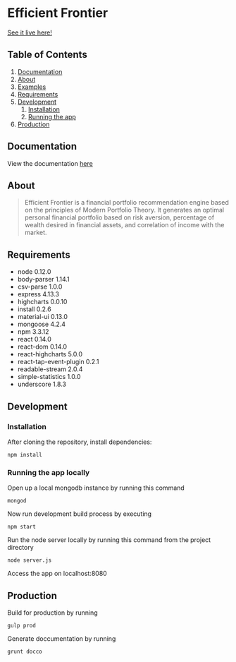 # Efficient Frontier
[See it live here!](http://efficientfrontier.herokuapp.com)

## Table of Contents

1. [Documentation](#Documentation)
2. [About](#About)
3. [Examples](#Examples)
4. [Requirements](#Requirements)
5. [Development](#Development)
    1. [Installation](#Installation)
    2. [Running the app](#Running-the-app-locally)
6. [Production](#Production)

## Documentation

View the documentation [here](http://efficientfrontier.herokuapp.com/documentation)

## About

> Efficient Frontier is a financial portfolio recommendation engine based on the principles of Modern Portfolio Theory. It generates an optimal personal financial portfolio based on risk aversion, percentage of wealth desired in financial assets, and correlation of income with the market.

## Requirements

- node 0.12.0
- body-parser 1.14.1
- csv-parse 1.0.0
- express 4.13.3
- highcharts 0.0.10
- install 0.2.6
- material-ui 0.13.0
- mongoose 4.2.4
- npm 3.3.12
- react 0.14.0
- react-dom 0.14.0
- react-highcharts 5.0.0
- react-tap-event-plugin 0.2.1
- readable-stream 2.0.4
- simple-statistics 1.0.0
- underscore 1.8.3


## Development

### Installation
After cloning the repository, install dependencies:
```
npm install
```

### Running the app locally
Open up a local mongodb instance by running this command
```
mongod
```

Now run development build process by executing
```
npm start
```

Run the node server locally by running this command from the project directory
```
node server.js
```

Access the app on localhost:8080

## Production

Build for production by running
```
gulp prod
```

Generate doccumentation by running
```
grunt docco
```
